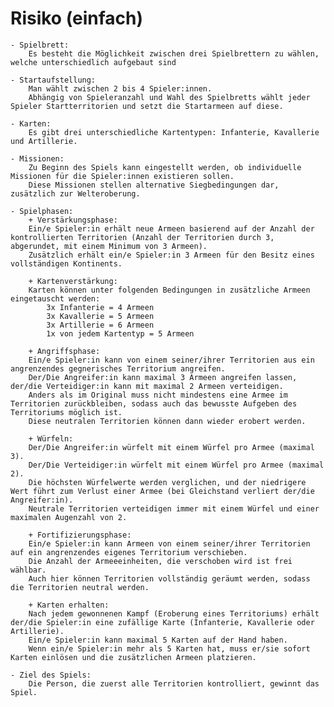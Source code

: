 # Risiko (einfach)

    - Spielbrett:
        Es besteht die Möglichkeit zwischen drei Spielbrettern zu wählen, welche unterschiedlich aufgebaut sind

    - Startaufstellung:
        Man wählt zwischen 2 bis 4 Spieler:innen.
        Abhängig von Spieleranzahl und Wahl des Spielbretts wählt jeder Spieler Startterritorien und setzt die Startarmeen auf diese.

    - Karten:
        Es gibt drei unterschiedliche Kartentypen: Infanterie, Kavallerie und Artillerie.

    - Missionen:
        Zu Beginn des Spiels kann eingestellt werden, ob individuelle Missionen für die Spieler:innen existieren sollen.
        Diese Missionen stellen alternative Siegbedingungen dar, zusätzlich zur Welteroberung.

    - Spielphasen:
        + Verstärkungsphase:
        Ein/e Spieler:in erhält neue Armeen basierend auf der Anzahl der kontrollierten Territorien (Anzahl der Territorien durch 3, abgerundet, mit einem Minimum von 3 Armeen).
        Zusätzlich erhält ein/e Spieler:in 3 Armeen für den Besitz eines vollständigen Kontinents.

        + Kartenverstärkung:
        Karten können unter folgenden Bedingungen in zusätzliche Armeen eingetauscht werden:
            3x Infanterie = 4 Armeen
            3x Kavallerie = 5 Armeen
            3x Artillerie = 6 Armeen
            1x von jedem Kartentyp = 5 Armeen

        + Angriffsphase:
        Ein/e Spieler:in kann von einem seiner/ihrer Territorien aus ein angrenzendes gegnerisches Territorium angreifen.
        Der/Die Angreifer:in kann maximal 3 Armeen angreifen lassen, der/die Verteidiger:in kann mit maximal 2 Armeen verteidigen.
        Anders als im Original muss nicht mindestens eine Armee im Territorien zurückbleiben, sodass auch das bewusste Aufgeben des Territoriums möglich ist.
        Diese neutralen Territorien können dann wieder erobert werden.

        + Würfeln:
        Der/Die Angreifer:in würfelt mit einem Würfel pro Armee (maximal 3).
        Der/Die Verteidiger:in würfelt mit einem Würfel pro Armee (maximal 2).
        Die höchsten Würfelwerte werden verglichen, und der niedrigere Wert führt zum Verlust einer Armee (bei Gleichstand verliert der/die Angreifer:in).
        Neutrale Territorien verteidigen immer mit einem Würfel und einer maximalen Augenzahl von 2.

        + Fortifizierungsphase:
        Ein/e Spieler:in kann Armeen von einem seiner/ihrer Territorien auf ein angrenzendes eigenes Territorium verschieben.
        Die Anzahl der Armeeeinheiten, die verschoben wird ist frei wählbar.
        Auch hier können Territorien vollständig geräumt werden, sodass die Territorien neutral werden.

        + Karten erhalten:
        Nach jedem gewonnenen Kampf (Eroberung eines Territoriums) erhält der/die Spieler:in eine zufällige Karte (Infanterie, Kavallerie oder Artillerie).
        Ein/e Spieler:in kann maximal 5 Karten auf der Hand haben. 
        Wenn ein/e Spieler:in mehr als 5 Karten hat, muss er/sie sofort Karten einlösen und die zusätzlichen Armeen platzieren.

    - Ziel des Spiels:
        Die Person, die zuerst alle Territorien kontrolliert, gewinnt das Spiel.
